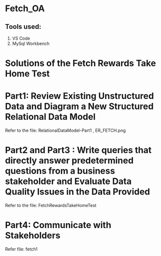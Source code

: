 # Fetch_OA
## Tools used:
 1) VS Code
 2) MySql Workbench 

# Solutions of the Fetch Rewards Take Home Test
# Part1: Review Existing Unstructured Data and Diagram a New Structured Relational Data Model
Refer to the file: RelationalDataModel-Part1 , ER_FETCH.png

# Part2 and Part3 :  Write queries that directly answer predetermined questions from a business stakeholder and Evaluate Data Quality Issues in the Data Provided
Refer to the file: FetchRewardsTakeHomeTest

# Part4: Communicate with Stakeholders
Refer file: fetch1


